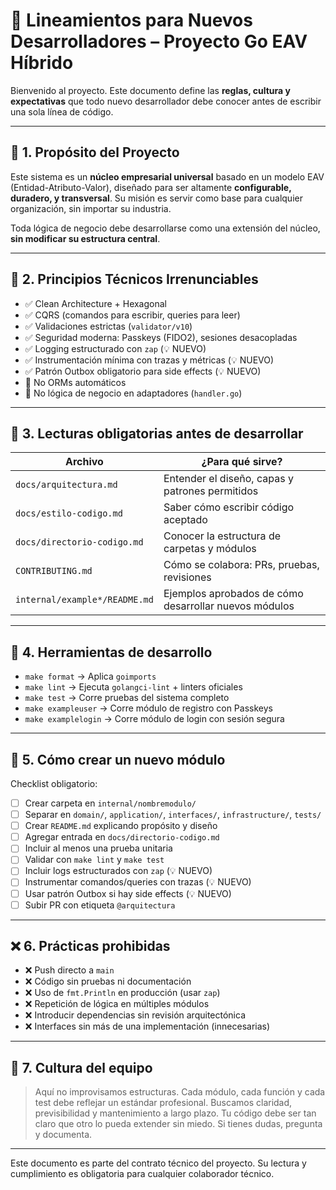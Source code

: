 # 🧭 Lineamientos para Nuevos Desarrolladores – Proyecto Go EAV Híbrido

Bienvenido al proyecto. Este documento define las **reglas, cultura y expectativas** que todo nuevo desarrollador debe conocer antes de escribir una sola línea de código.

---

## 📍 1. Propósito del Proyecto

Este sistema es un **núcleo empresarial universal** basado en un modelo EAV (Entidad-Atributo-Valor), diseñado para ser altamente **configurable, duradero, y transversal**. Su misión es servir como base para cualquier organización, sin importar su industria.

Toda lógica de negocio debe desarrollarse como una extensión del núcleo, **sin modificar su estructura central**.

---

## 🔑 2. Principios Técnicos Irrenunciables

* ✅ Clean Architecture + Hexagonal
* ✅ CQRS (comandos para escribir, queries para leer)
* ✅ Validaciones estrictas (`validator/v10`)
* ✅ Seguridad moderna: Passkeys (FIDO2), sesiones desacopladas
* ✅ Logging estructurado con `zap` (💡 NUEVO)
* ✅ Instrumentación mínima con trazas y métricas (💡 NUEVO)
* ✅ Patrón Outbox obligatorio para side effects (💡 NUEVO)
* 🚫 No ORMs automáticos
* 🚫 No lógica de negocio en adaptadores (`handler.go`)

---

## 🧠 3. Lecturas obligatorias antes de desarrollar

| Archivo                       | ¿Para qué sirve?                                      |
| ----------------------------- | ----------------------------------------------------- |
| `docs/arquitectura.md`        | Entender el diseño, capas y patrones permitidos       |
| `docs/estilo-codigo.md`       | Saber cómo escribir código aceptado                   |
| `docs/directorio-codigo.md`   | Conocer la estructura de carpetas y módulos           |
| `CONTRIBUTING.md`             | Cómo se colabora: PRs, pruebas, revisiones            |
| `internal/example*/README.md` | Ejemplos aprobados de cómo desarrollar nuevos módulos |

---

## 🧰 4. Herramientas de desarrollo

* `make format` → Aplica `goimports`
* `make lint` → Ejecuta `golangci-lint` + linters oficiales
* `make test` → Corre pruebas del sistema completo
* `make exampleuser` → Corre módulo de registro con Passkeys
* `make examplelogin` → Corre módulo de login con sesión segura

---

## 🧪 5. Cómo crear un nuevo módulo

Checklist obligatorio:

* [ ] Crear carpeta en `internal/nombremodulo/`
* [ ] Separar en `domain/`, `application/`, `interfaces/`, `infrastructure/`, `tests/`
* [ ] Crear `README.md` explicando propósito y diseño
* [ ] Agregar entrada en `docs/directorio-codigo.md`
* [ ] Incluir al menos una prueba unitaria
* [ ] Validar con `make lint` y `make test`
* [ ] Incluir logs estructurados con `zap` (💡 NUEVO)
* [ ] Instrumentar comandos/queries con trazas (💡 NUEVO)
* [ ] Usar patrón Outbox si hay side effects (💡 NUEVO)
* [ ] Subir PR con etiqueta `@arquitectura`

---

## ❌ 6. Prácticas prohibidas

* ❌ Push directo a `main`
* ❌ Código sin pruebas ni documentación
* ❌ Uso de `fmt.Println` en producción (usar `zap`)
* ❌ Repetición de lógica en múltiples módulos
* ❌ Introducir dependencias sin revisión arquitectónica
* ❌ Interfaces sin más de una implementación (innecesarias)

---

## 💬 7. Cultura del equipo

> Aquí no improvisamos estructuras. Cada módulo, cada función y cada test debe reflejar un estándar profesional. Buscamos claridad, previsibilidad y mantenimiento a largo plazo. Tu código debe ser tan claro que otro lo pueda extender sin miedo. Si tienes dudas, pregunta y documenta.

---

Este documento es parte del contrato técnico del proyecto. Su lectura y cumplimiento es obligatoria para cualquier colaborador técnico.
